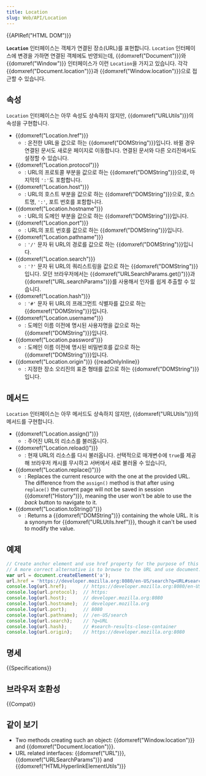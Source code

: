 ```yaml
---
title: Location
slug: Web/API/Location
---
```

{{APIRef("HTML DOM")}}

**`Location`** 인터페이스는 객체가 연결된 장소(URL)를 표현합니다. `Location` 인터페이스에 변경을 가하면 연결된 객체에도 반영되는데, {{domxref("Document")}}와 {{domxref("Window")}} 인터페이스가 이런 `Location`을 가지고 있습니다. 각각 {{domxref("Document.location")}}과 {{domxref("Window.location")}}으로 접근할 수 있습니다.

## 속성

`Location` 인터페이스는 아무 속성도 상속하지 않지만, {{domxref("URLUtils")}}의 속성을 구현합니다.

- {{domxref("Location.href")}}
  - : 온전한 URL을 값으로 하는 {{domxref("DOMString")}}입니다. 바뀔 경우 연결된 문서도 새로운 페이지로 이동합니다. 연결된 문서와 다른 오리진에서도 설정할 수 있습니다.
- {{domxref("Location.protocol")}}
  - : URL의 프로토콜 부분을 값으로 하는 {{domxref("DOMString")}}으로, 마지막의 `':'`도 포함합니다.
- {{domxref("Location.host")}}
  - : URL의 호스트 부분을 값으로 하는 {{domxref("DOMString")}}으로, 호스트명, `':'`, 포트 번호를 포함합니다.
- {{domxref("Location.hostname")}}
  - : URL의 도메인 부분을 값으로 하는 {{domxref("DOMString")}}입니다.
- {{domxref("Location.port")}}
  - : URL의 포트 번호를 값으로 하는 {{domxref("DOMString")}}입니다.
- {{domxref("Location.pathname")}}
  - : `'/'` 문자 뒤 URL의 경로를 값으로 하는 {{domxref("DOMString")}}입니다.
- {{domxref("Location.search")}}
  - : `'?'` 문자 뒤 URL의 쿼리스트링을 값으로 하는 {{domxref("DOMString")}}입니다. 모던 브라우저에서는 {{domxref("URLSearchParams.get()")}}과 {{domxref("URL.searchParams")}}를 사용해서 인자를 쉽게 추출할 수 있습니다.
- {{domxref("Location.hash")}}
  - : `'#'` 문자 뒤 URL의 프래그먼트 식별자를 값으로 하는 {{domxref("DOMString")}}입니다.
- {{domxref("Location.username")}}
  - : 도메인 이름 이전에 명시된 사용자명을 값으로 하는 {{domxref("DOMString")}}입니다.
- {{domxref("Location.password")}}
  - : 도메인 이름 이전에 명시된 비밀번호를 값으로 하는 {{domxref("DOMString")}}입니다.
- {{domxref("Location.origin")}} {{readOnlyInline}}
  - : 지정한 장소 오리진의 표준 형태를 값으로 하는 {{domxref("DOMString")}}입니다.

## 메서드

`Location` 인터페이스는 아무 메서드도 상속하지 않지만, {{domxref("URLUtils")}}의 메서드를 구현합니다.

- {{domxref("Location.assign()")}}
  - : 주어진 URL의 리소스를 불러옵니다.
- {{domxref("Location.reload()")}}
  - : 현재 URL의 리소스를 다시 불러옵니다. 선택적으로 매개변수에 `true`를 제공해 브라우저 캐시를 무시하고 서버에서 새로 불러올 수 있습니다,
- {{domxref("Location.replace()")}}
  - : Replaces the current resource with the one at the provided URL. The difference from the `assign()` method is that after using `replace()` the current page will not be saved in session {{domxref("History")}}, meaning the user won't be able to use the _back_ button to navigate to it.
- {{domxref("Location.toString()")}}
  - : Returns a {{domxref("DOMString")}} containing the whole URL. It is a synonym for {{domxref("URLUtils.href")}}, though it can't be used to modify the value.

## 예제

```js
// Create anchor element and use href property for the purpose of this example
// A more correct alternative is to browse to the URL and use document.location or window.location
var url = document.createElement('a');
url.href = 'https://developer.mozilla.org:8080/en-US/search?q=URL#search-results-close-container';
console.log(url.href);      // https://developer.mozilla.org:8080/en-US/search?q=URL#search-results-close-container
console.log(url.protocol);  // https:
console.log(url.host);      // developer.mozilla.org:8080
console.log(url.hostname);  // developer.mozilla.org
console.log(url.port);      // 8080
console.log(url.pathname);  // /en-US/search
console.log(url.search);    // ?q=URL
console.log(url.hash);      // #search-results-close-container
console.log(url.origin);    // https://developer.mozilla.org:8080
```

## 명세

{{Specifications}}

## 브라우저 호환성

{{Compat}}

## 같이 보기

- Two methods creating such an object: {{domxref("Window.location")}} and {{domxref("Document.location")}}.
- URL related interfaces: {{domxref("URL")}}, {{domxref("URLSearchParams")}} and {{domxref("HTMLHyperlinkElementUtils")}}
